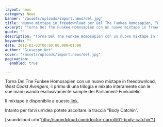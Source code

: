 ```yaml
---
layout: news
category: News
banner: "/assets/uploads/import.news/del.jpg"
title: "Nuovo mixtape in freedownload per Del The Funkee Homosapien, “West Coast Avengers”"
excerpt: "Torna Del The Funkee Homosapien con un nuovo mixtape in freedownload, West Coast Avengers, il primo di una trilogia e  mixato interamente con le sue mani usando esclusivamente sample dei Parliament-Funkadelic. Il mixtape è disponibile a questo link. Intanto per farvi un’idea potete ascoltare la traccia “Body Catchin”. [soundcloud url=”http://soundcloud.com/doctor-carroll/01-body-catchin”]    "
quote: ""
description: "Torna Del The Funkee Homosapien con un nuovo mixtape in freedownload, West Coast Avengers, il primo di una trilogia e  mixato interamente con le sue mani usando esclusivamente sample dei Parliament-Funkadelic. Il mixtape è disponibile a questo link. Intanto per farvi un’idea potete ascoltare la traccia “Body Catchin”. [soundcloud url=”http://soundcloud.com/doctor-carroll/01-body-catchin”]    "
keywords: ""
date: 2012-02-03T00:00:00.000+01:00
author: "Giuseppe Net"
cover: "/assets/uploads/import.news/del.jpg"
pagination:
  enabled: true

---
```


Torna Del The Funkee Homosapien con un nuovo mixtape in freedownload, _West Coast Avengers_, il primo di una trilogia e mixato interamente con le sue mani usando esclusivamente sample dei Parliament-Funkadelic.

Il mixtape è disponibile a questo[ link](http://www.datpiff.com/Del-the-Funky-Homosapien-West-Coast-Avengers-wca-D-funk-Limited-Mixtape.308871.html).

Intanto per farvi un’idea potete ascoltare la traccia “Body Catchin”.

\[soundcloud url=”http://soundcloud.com/doctor-carroll/01-body-catchin”\]
